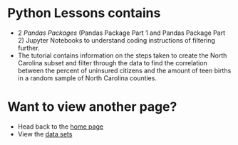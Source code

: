 # Python Lessons contains
- 2 *Pandas Packages* (Pandas Package Part 1 and Pandas Package Part 2) Jupyter Notebooks to understand coding instructions of filtering further. 
- The tutorial contains information on the steps taken to create the North Carolina subset and filter through the data to find the correlation between the percent of uninsured citizens and the amount of teen births in a random sample of North Carolina counties. 

# Want to view another page?
- Head back to the [home page](https://github.com/maslanvogelsberg/feeder3)
- View the [data sets](https://github.com/maslanvogelsberg/feeder3/tree/main/data)
